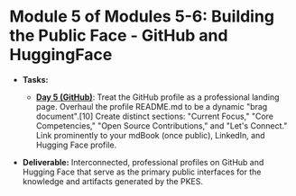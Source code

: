 # **Module 5 of Modules 5-6: Building the Public Face** \- **GitHub and HuggingFace**

* **Tasks:**  

  * [**Day 5 (GitHub)**](./nested/005.md): Treat the GitHub profile as a professional landing page. Overhaul the profile README.md to be a dynamic "brag document".\[10\] Create distinct sections: "Current Focus," "Core Competencies," "Open Source Contributions," and "Let's Connect." Link prominently to your mdBook (once public), LinkedIn, and Hugging Face profile.  

* **Deliverable:** Interconnected, professional profiles on GitHub and Hugging Face that serve as the primary public interfaces for the knowledge and artifacts generated by the PKES.
